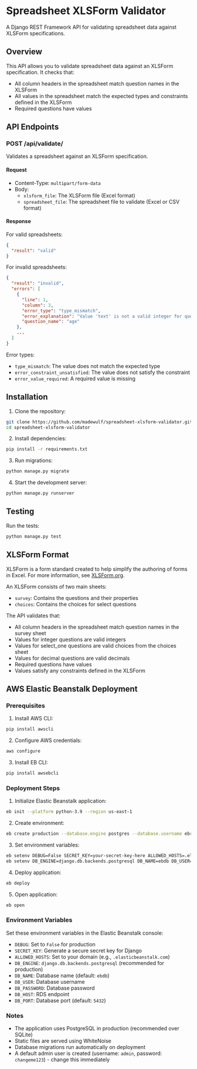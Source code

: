 # Spreadsheet XLSForm Validator

A Django REST Framework API for validating spreadsheet data against XLSForm specifications.

## Overview

This API allows you to validate spreadsheet data against an XLSForm specification. It checks that:

- All column headers in the spreadsheet match question names in the XLSForm
- All values in the spreadsheet match the expected types and constraints defined in the XLSForm
- Required questions have values

## API Endpoints

### POST /api/validate/

Validates a spreadsheet against an XLSForm specification.

#### Request

- Content-Type: `multipart/form-data`
- Body:
  - `xlsform_file`: The XLSForm file (Excel format)
  - `spreadsheet_file`: The spreadsheet file to validate (Excel or CSV format)

#### Response

For valid spreadsheets:

```json
{
  "result": "valid"
}
```

For invalid spreadsheets:

```json
{
  "result": "invalid",
  "errors": [
    {
      "line": 1,
      "column": 3,
      "error_type": "type_mismatch",
      "error_explanation": "Value 'text' is not a valid integer for question 'age'",
      "question_name": "age"
    },
    ...
  ]
}
```

Error types:
- `type_mismatch`: The value does not match the expected type
- `error_constraint_unsatisfied`: The value does not satisfy the constraint
- `error_value_required`: A required value is missing

## Installation

1. Clone the repository:
```bash
git clone https://github.com/madewulf/spreadsheet-xlsform-validator.git
cd spreadsheet-xlsform-validator
```

2. Install dependencies:
```bash
pip install -r requirements.txt
```

3. Run migrations:
```bash
python manage.py migrate
```

4. Start the development server:
```bash
python manage.py runserver
```

## Testing

Run the tests:
```bash
python manage.py test
```

## XLSForm Format

XLSForm is a form standard created to help simplify the authoring of forms in Excel. For more information, see [XLSForm.org](https://xlsform.org/).

An XLSForm consists of two main sheets:
- `survey`: Contains the questions and their properties
- `choices`: Contains the choices for select questions

The API validates that:
- All column headers in the spreadsheet match question names in the survey sheet
- Values for integer questions are valid integers
- Values for select_one questions are valid choices from the choices sheet
- Values for decimal questions are valid decimals
- Required questions have values
- Values satisfy any constraints defined in the XLSForm

## AWS Elastic Beanstalk Deployment

### Prerequisites

1. Install AWS CLI:
```bash
pip install awscli
```

2. Configure AWS credentials:
```bash
aws configure
```

3. Install EB CLI:
```bash
pip install awsebcli
```

### Deployment Steps

1. Initialize Elastic Beanstalk application:
```bash
eb init --platform python-3.9 --region us-east-1
```

2. Create environment:
```bash
eb create production --database.engine postgres --database.username ebroot
```

3. Set environment variables:
```bash
eb setenv DEBUG=False SECRET_KEY=your-secret-key-here ALLOWED_HOSTS=.elasticbeanstalk.com
eb setenv DB_ENGINE=django.db.backends.postgresql DB_NAME=ebdb DB_USER=ebroot DB_PASSWORD=your-db-password DB_HOST=your-rds-endpoint DB_PORT=5432
```

4. Deploy application:
```bash
eb deploy
```

5. Open application:
```bash
eb open
```

### Environment Variables

Set these environment variables in the Elastic Beanstalk console:

- `DEBUG`: Set to `False` for production
- `SECRET_KEY`: Generate a secure secret key for Django
- `ALLOWED_HOSTS`: Set to your domain (e.g., `.elasticbeanstalk.com`)
- `DB_ENGINE`: `django.db.backends.postgresql` (recommended for production)
- `DB_NAME`: Database name (default: `ebdb`)
- `DB_USER`: Database username
- `DB_PASSWORD`: Database password  
- `DB_HOST`: RDS endpoint
- `DB_PORT`: Database port (default: `5432`)

### Notes

- The application uses PostgreSQL in production (recommended over SQLite)
- Static files are served using WhiteNoise
- Database migrations run automatically on deployment
- A default admin user is created (username: `admin`, password: `changeme123`) - change this immediately
